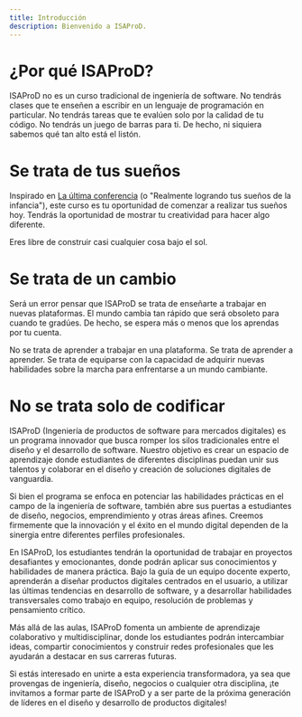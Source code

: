 ```yaml
---
title: Introducción
description: Bienvenido a ISAProD.
---
```


# ¿Por qué ISAProD?

ISAProD no es un curso tradicional de ingeniería de software. No tendrás clases que te enseñen a escribir en un lenguaje
de programación en particular. No tendrás tareas que te evalúen solo por la calidad de tu código. No tendrás un juego de
barras para ti. De hecho, ni siquiera sabemos qué tan alto está el listón.

# Se trata de tus sueños

Inspirado en [La última conferencia](https://www.youtube.com/watch?v=ji5_MqicxSo) (o "Realmente logrando tus sueños de
la infancia"), este curso es tu oportunidad de
comenzar a realizar tus sueños hoy. Tendrás la oportunidad de mostrar tu creatividad para hacer algo diferente.

Eres libre de construir casi cualquier cosa bajo el sol.

# Se trata de un cambio

Será un error pensar que ISAProD se trata de enseñarte a trabajar en nuevas plataformas. El mundo cambia tan rápido que
será obsoleto para cuando te gradúes. De hecho, se espera más o menos que los aprendas por tu cuenta.

No se trata de aprender a trabajar en una plataforma. Se trata de aprender a aprender. Se trata de equiparse con la
capacidad de adquirir nuevas habilidades sobre la marcha para enfrentarse a un mundo cambiante.

# No se trata solo de codificar

ISAProD (Ingeniería de productos de software para mercados digitales) es un programa innovador que busca romper
los silos tradicionales entre el diseño y el desarrollo de software. Nuestro objetivo es crear un espacio de aprendizaje
donde estudiantes de diferentes disciplinas puedan unir sus talentos y colaborar en el diseño y creación de soluciones
digitales de vanguardia.

Si bien el programa se enfoca en potenciar las habilidades prácticas en el campo de la ingeniería de software, también
abre sus puertas a estudiantes de diseño, negocios, emprendimiento y otras áreas afines. Creemos firmemente que la
innovación y el éxito en el mundo digital dependen de la sinergia entre diferentes perfiles profesionales.

En ISAProD, los estudiantes tendrán la oportunidad de trabajar en proyectos desafiantes y emocionantes, donde podrán
aplicar sus conocimientos y habilidades de manera práctica. Bajo la guía de un equipo docente experto, aprenderán a
diseñar productos digitales centrados en el usuario, a utilizar las últimas tendencias en desarrollo de software, y a
desarrollar habilidades transversales como trabajo en equipo, resolución de problemas y pensamiento crítico.

Más allá de las aulas, ISAProD fomenta un ambiente de aprendizaje colaborativo y multidisciplinar, donde los estudiantes
podrán intercambiar ideas, compartir conocimientos y construir redes profesionales que les ayudarán a destacar en sus
carreras futuras.

Si estás interesado en unirte a esta experiencia transformadora, ya sea que provengas de ingeniería, diseño, negocios o
cualquier otra disciplina, ¡te invitamos a formar parte de ISAProD y a ser parte de la próxima generación de líderes en
el diseño y desarrollo de productos digitales!


